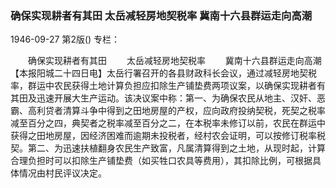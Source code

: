 ### 确保实现耕者有其田  太岳减轻房地契税率  冀南十六县群运走向高潮

1946-09-27
第2版()
专栏：

　　确保实现耕者有其田
　　太岳减轻房地契税率
　　冀南十六县群运走向高潮
    【本报阳城二十四日电】太岳行署召开的各县财政科长会议，通过减轻房地契税率，群运中农民获得土地计算负担应扣除生产铺垫费两项议案，以确保实现耕者有其田及迅速开展大生产运动。该决议案中称：第一、为确保农民从地主、汉奸、恶霸、高利贷者清算斗争中得到之田地房屋的产权，应向政府投纳契税，死契之税率减至百分之四，典契者之税率减至百分之二，在本税率未修订以前，农民在群运中获得之田地房屋，因经济困难而逾期未投税者，经村农会证明，可以按修订税率税契。第二、为迅速扶植翻身农民生产致富，凡属清算得到之土地，从现时起，计算合理负担时可以扣除生产铺垫费（如买牲口农具等费用），其扣除比例，可根据具体情况由村民评议决定。
